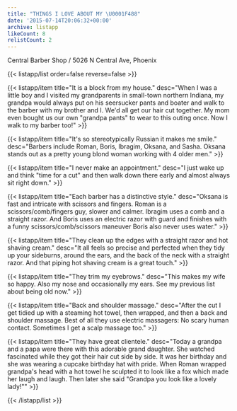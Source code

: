 ```yaml
---
title: "THINGS I LOVE ABOUT MY \U0001F488"
date: '2015-07-14T20:06:32+00:00'
archive: listapp
likeCount: 8
relistCount: 2
---
```


Central Barber Shop / 5026 N Central Ave, Phoenix

<!--more-->

{{< listapp/list order=false reverse=false >}}

   {{< listapp/item title="It is a block from my house."
      desc="When I was a little boy and I visited my grandparents in small-town northern Indiana, my grandpa would always put on his seersucker pants and boater and walk to the barber with my brother and I. We'd all get our hair cut together. My mom even bought us our own \"grandpa pants\" to wear to this outing once. Now I walk to my barber too!" >}}

   {{< listapp/item title="It's so stereotypically Russian it makes me smile."
      desc="Barbers include Roman, Boris, Ibragim, Oksana, and Sasha. Oksana stands out as a pretty young blond woman working with 4 older men." >}}

   {{< listapp/item title="I never make an appointment."
      desc="I just wake up and think \"time for a cut\" and then walk down there early and almost always sit right down." >}}

   {{< listapp/item title="Each barber has a distinctive style."
      desc="Oksana is fast and intricate with scissors and fingers. Roman is a scissors/comb/fingers guy, slower and calmer. Ibragim uses a comb and a straight razor. And Boris uses an electric razor with guard and finishes with a funny scissors/comb/scissors maneuver  Boris also never uses water." >}}

   {{< listapp/item title="They clean up the edges with a straight razor and hot shaving cream."
      desc="It all feels so precise and perfected when they tidy up your sideburns, around the ears, and the back of the neck with a straight razor. And that piping hot shaving cream is a great touch." >}}

   {{< listapp/item title="They trim my eyebrows."
      desc="This makes my wife so happy. Also my nose and occasionally my ears. See my previous list about being old now." >}}

   {{< listapp/item title="Back and shoulder massage."
      desc="After the cut I get tidied up with a steaming hot towel, then wrapped, and then a back and shoulder massage. Best of all they use electric massagers: No scary human contact. Sometimes I get a scalp massage too." >}}

   {{< listapp/item title="They have great clientele."
      desc="Today a grandpa and a papa were there with this adorable grand daughter. She watched fascinated while they got their hair cut side by side. It was her birthday and she was wearing a cupcake birthday hat with pride. When Roman wrapped grandpa's head with a hot towel he sculpted it to look like a fox which made her laugh and laugh. Then later she said \"Grandpa you look like a lovely lady!\"" >}}

{{< /listapp/list >}}
